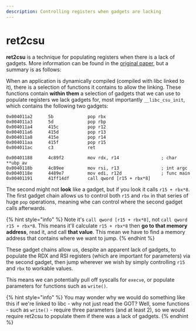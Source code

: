 ```yaml
---
description: Controlling registers when gadgets are lacking
---
```


# ret2csu

**ret2csu** is a technique for populating registers when there is a lack of gadgets. More information can be found in the [original paper](https://i.blackhat.com/briefings/asia/2018/asia-18-Marco-return-to-csu-a-new-method-to-bypass-the-64-bit-Linux-ASLR-wp.pdf), but a summary is as follows:

When an application is dynamically compiled \(compiled with libc linked to it\), there is a selection of functions it contains to allow the linking. These functions contain **within them** a selection of gadgets that we can use to populate registers we lack gadgets for, most importantly `__libc_csu_init`, which contains the following two gadgets:

```text
0x004011a2      5b             pop rbx
0x004011a3      5d             pop rbp
0x004011a4      415c           pop r12
0x004011a6      415d           pop r13
0x004011a8      415e           pop r14
0x004011aa      415f           pop r15
0x004011ac      c3             ret
```

```text
0x00401188      4c89f2         mov rdx, r14                ; char **ubp_av
0x0040118b      4c89ee         mov rsi, r13                ; int argc
0x0040118e      4489e7         mov edi, r12d               ; func main
0x00401191      41ff14df       call qword [r15 + rbx*8]
```

The second might not **look** like a gadget, but if you look it calls `r15 + rbx*8`. The first gadget chain allows us to control both `r15` and `rbx` in that series of huge `pop` operations, meaning whe can control where the second gadget calls afterwards.

{% hint style="info" %}
Note it's `call qword [r15 + rbx*8]`, not `call qword r15 + rbx*8`. This means it'll calculate `r15 + rbx*8` then **go to that memory address**, read it, and call **that value**. This mean we have to find a memory address that contains where we want to jump.
{% endhint %}

These gadget chains allow us, despite an apparent lack of gadgets, to populate the RDX and RSI registers \(which are important for parameters\) via the second gadget, then jump wherever we wish by simply controlling `r15` and `rbx` to workable values.

This means we can potentially pull off syscalls for `execve`, or populate parameters for functions such as `write()`.

{% hint style="info" %}
You may wonder why we would do something like this if we're linked to libc - why not just read the GOT? Well, some functions - such as `write()` - require three parameters \(and at least 2\), so we would require ret2csu to populate them if there was a lack of gadgets.
{% endhint %}

